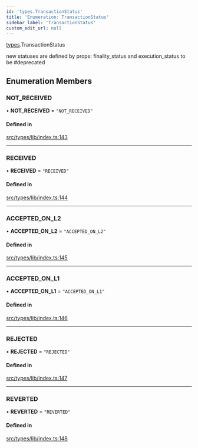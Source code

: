 ```yaml
---
id: 'types.TransactionStatus'
title: 'Enumeration: TransactionStatus'
sidebar_label: 'TransactionStatus'
custom_edit_url: null
---
```


[types](../namespaces/types.md).TransactionStatus

new statuses are defined by props: finality_status and execution_status
to be #deprecated

## Enumeration Members

### NOT_RECEIVED

• **NOT_RECEIVED** = `"NOT_RECEIVED"`

#### Defined in

[src/types/lib/index.ts:143](https://github.com/starknet-io/starknet.js/blob/v5.24.2/src/types/lib/index.ts#L143)

---

### RECEIVED

• **RECEIVED** = `"RECEIVED"`

#### Defined in

[src/types/lib/index.ts:144](https://github.com/starknet-io/starknet.js/blob/v5.24.2/src/types/lib/index.ts#L144)

---

### ACCEPTED_ON_L2

• **ACCEPTED_ON_L2** = `"ACCEPTED_ON_L2"`

#### Defined in

[src/types/lib/index.ts:145](https://github.com/starknet-io/starknet.js/blob/v5.24.2/src/types/lib/index.ts#L145)

---

### ACCEPTED_ON_L1

• **ACCEPTED_ON_L1** = `"ACCEPTED_ON_L1"`

#### Defined in

[src/types/lib/index.ts:146](https://github.com/starknet-io/starknet.js/blob/v5.24.2/src/types/lib/index.ts#L146)

---

### REJECTED

• **REJECTED** = `"REJECTED"`

#### Defined in

[src/types/lib/index.ts:147](https://github.com/starknet-io/starknet.js/blob/v5.24.2/src/types/lib/index.ts#L147)

---

### REVERTED

• **REVERTED** = `"REVERTED"`

#### Defined in

[src/types/lib/index.ts:148](https://github.com/starknet-io/starknet.js/blob/v5.24.2/src/types/lib/index.ts#L148)
